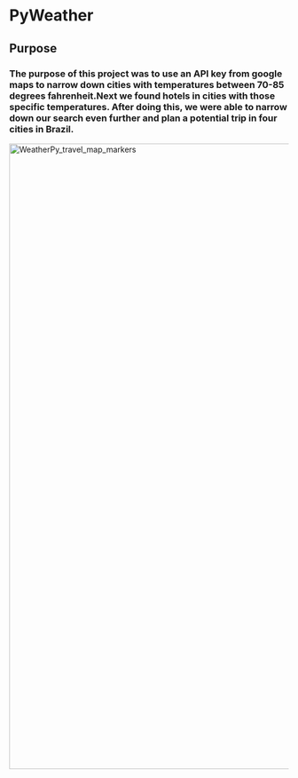 # PyWeather
## Purpose
### The purpose of this project was to use an API key from google maps to narrow down cities with temperatures between 70-85 degrees fahrenheit.Next we found hotels in cities with those specific temperatures. After doing this, we were able to narrow down our search even further and plan a potential trip in four cities in Brazil. 

<img width="1127" alt="WeatherPy_travel_map_markers" src="https://user-images.githubusercontent.com/100246124/161358082-9b27e9ef-6d89-4228-b4a5-ce277ae5e8d2.png">
